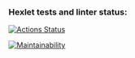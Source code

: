 ### Hexlet tests and linter status:
[![Actions Status](https://github.com/Zhaava/frontend-project-lvl1/actions/workflows/hexlet-check.yml/badge.svg)](https://github.com/Zhaava/frontend-project-lvl1/actions)

[![Maintainability](https://api.codeclimate.com/v1/badges/c5d67dc2431fd6992baa/maintainability)](https://codeclimate.com/github/Zhaava/frontend-project-lvl1/maintainability)
